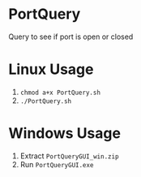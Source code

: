# PortQuery
Query to see if port is open or closed
# Linux Usage
1.  `chmod a+x PortQuery.sh`
2.  `./PortQuery.sh`
# Windows Usage
1.  Extract `PortQueryGUI_win.zip`
2.  Run `PortQueryGUI.exe`
